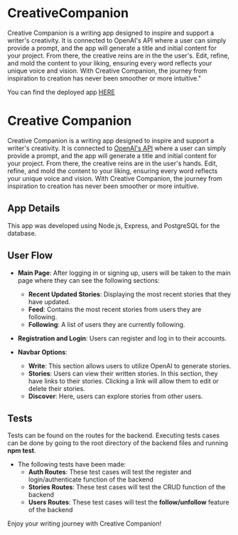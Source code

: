 # CreativeCompanion

Creative Companion is a writing app designed to inspire and support a writer's creativity. It is connected to OpenAI's API where a user can simply provide a prompt, and the app will generate a title and initial content for your project. From there, the creative reins are in the the user's. Edit, refine, and mold the content to your liking, ensuring every word reflects your unique voice and vision. With Creative Companion, the journey from inspiration to creation has never been smoother or more intuitive."

You can find the deployed app [HERE](https://creactivecompanion.onrender.com)

# Creative Companion

Creative Companion is a writing app designed to inspire and support a writer's creativity. It is connected to [OpenAI's API](https://openai.com/) where a user can simply provide a prompt, and the app will generate a title and initial content for your project. From there, the creative reins are in the user's hands. Edit, refine, and mold the content to your liking, ensuring every word reflects your unique voice and vision. With Creative Companion, the journey from inspiration to creation has never been smoother or more intuitive.

## App Details

This app was developed using Node.js, Express, and PostgreSQL for the database.

## User Flow
- **Main Page**: After logging in or signing up, users will be taken to the main page where they can see the following sections:
    - **Recent Updated Stories**: Displaying the most recent stories that they have updated.
    - **Feed**: Contains the most recent stories from users they are following.
    - **Following**: A list of users they are currently following.
- **Registration and Login**: Users can register and log in to their accounts.

- **Navbar Options**:
    - **Write**: This section allows users to utilize OpenAI to generate stories.
    - **Stories**: Users can view their written stories. In this section, they have links to their stories. Clicking a link will allow them to edit or delete their stories.
    - **Discover**: Here, users can explore stories from other users.

## Tests
Tests can be found on the routes for the backend. Executing tests cases can be done by going to the root directory of the backend files and running **npm test**.
- The following tests have been made:
    - **Auth Routes**: These test cases will test the register and login/authenticate function of the backend
    - **Stories Routes**: These test cases will test the CRUD function of the backend
    - **Users Routes**: These test cases will test the **follow/unfollow** feature of the backend


Enjoy your writing journey with Creative Companion!
